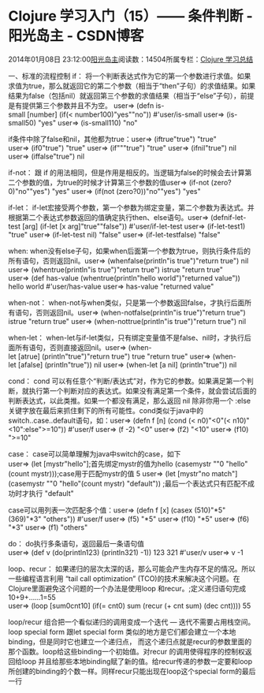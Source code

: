 
# Clojure 学习入门（15）—— 条件判断 - 阳光岛主 - CSDN博客

2014年01月08日 23:12:00[阳光岛主](https://me.csdn.net/sunboy_2050)阅读数：14504所属专栏：[Clojure 学习总结](https://blog.csdn.net/column/details/learn-clojure.html)



一、标准的流程控制
if：
将一个判断表达式作为它的第一个参数进行求值。如果求值为true，那么就返回它的第二个参数（相当于“then”子句）的求值结果。如果结果为false（包括nil）就返回第三个参数的求值结果（相当于“else”子句），前提是有提供第三个参数并且不为空。
user=> (defn is-small [number] (if(< number100)"yes""no"))
\#'user/is-small
user=> (is-small50)
"yes"
user=> (is-small110)
"no"

if条件中除了false和nil，其他都为true：user=> (iftrue"true")
"true"
user=> (if0"true")
"true"
user=> (if"""true")
"true"
user=> (ifnil"true")
nil
user=> (iffalse"true")
nil

if-not：
跟 if 的用法相同，但是作用是相反的。当逻辑为false的时候会去计算第二个参数的值，为true的时候才计算第三个参数的值user=> (if-not (zero?0)"no""yes")
"yes"
user=> (if(not (zero?0))"no""yes")
"yes"

if-let：
if-let宏接受两个参数，第一个参数为绑定变量，第二个参数为表达式。并根据第二个表达式参数返回的值确定执行then、else语句。user=> (defnif-let-test [arg] (if-let [x arg]"true""false"))
\#'user/if-let-test
user=> (if-let-test1)
"true"
user=> (if-let-test nil)
"false"
user=> (if-let-testfalse)
"false"

when:
when没有else子句，如果when后面第一个参数为true，则执行条件后的所有语句，否则返回nil。user=> (whenfalse(println"is true")"return true")
nil
user=> (whentrue(println"is true")"return true")
istrue
"return true"
user=> (def has-value (whentrue(println"hello world")"returned value"))
hello world
\#'user/has-value
user=> has-value
"returned value"

when-not：
when-not与when类似，只是第一个参数返回false，才执行后面所有语句，否则返回nil。user=> (when-notfalse(println"is true")"return true")
istrue
"return true"
user=> (when-nottrue(println"is true")"return true")
nil

when-let：
when-let与if-let类似，只有绑定变量值不是false、nil时，才执行后面所有语句，否则直接返回nil。user=> (when-let [atrue] (println"true")"return true")
true
"return true"
user=> (when-let [afalse] (println"true"))
nil
user=> (when-let [a nil] (println"true"))
nil

cond：
cond 可以有任意个“判断/表达式”对，作为它的参数。如果满足第一个判断，就执行第一个判断对应的表达式。如果没有满足第一个条件，就会尝试后面的判断表达式，以此类推。如果一个都没有满足，那么返回 nil 除非你用一个 :else 关键字放在最后来抓住剩下的所有可能性。cond类似于java中的switch..case..default语句，如：user=> (defn f [n] (cond (< n0)"<0"(< n10)"<10":else">=10"))
\#'user/f
user=> (f -2)
"<0"
user=> (f2)
"<10"
user=> (f10)
">=10"

case：
case可以简单理解为java中switch的case，如下user=> (let [mystr"hello"];首先绑定mystr的值为hello
(casemystr
""0
"hello"(count mystr)));case用于匹配mystr的值
5
user=> (let [mystr"no match"]
(casemystr
""0
"hello"(count mystr)
"default")) ;最后一个表达式只有匹配不成功时才执行
"default"

case可以用列表一次匹配多个值：user=> (defn f [x] (casex
(510)"*5"
(369)"*3"
"others"))
\#'user/f
user=> (f5)
"*5"
user=> (f10)
"*5"
user=> (f6)
"*3"
user=> (f1)
"others"

do：
do执行多条语句，返回最后一条语句值user=> (def v (do(println123) (println321) -1))
123
321
\#'user/v
user=> v
-1

loop、recur：
如果递归的层次太深的话，那么可能会产生内存不足的情况。所以一些编程语言利用 “tail call optimization” (TCO)的技术来解决这个问题。在Clojure里面避免这个问题的一个办法是使用loop 和recur。;定义递归语句完成10+9+……1=55
user=> (loop [sum0cnt10] (if(= cnt0) sum (recur (+ cnt sum) (dec cnt))))
55

loop/recur 组合把一个看似递归的调用变成一个迭代 — 迭代不需要占用栈空间。 loop special form 跟let special form 类似的地方是它们都会建立一个本地binding，但是同时它也建立一个递归点， 而这个递归点就是recur的参数里面的那个函数。loop给这些binding一个初始值。对recur 的调用使得程序的控制权返回给loop 并且给那些本地binding赋了新的值。给recur传递的参数一定要和loop所创建的binding的个数一样。同样recur只能出现在loop这个special form的最后一行


